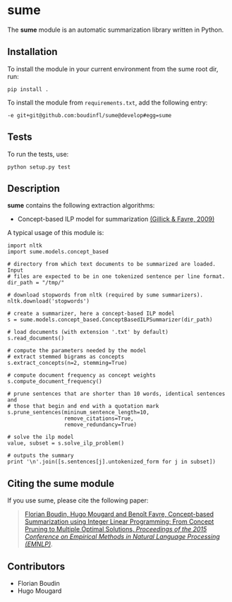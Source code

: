 # sume

The **sume** module is an automatic summarization library written in Python.

## Installation

To install the module in your current environment from the sume root dir, run:

    pip install .

To install the module from `requirements.txt`, add the following entry:

    -e git+git@github.com:boudinfl/sume@develop#egg=sume

## Tests

To run the tests, use:

    python setup.py test

## Description

**sume** contains the following extraction algorithms:

- Concept-based ILP model for summarization [(Gillick & Favre, 2009)][gf]

A typical usage of this module is:

    import nltk
    import sume.models.concept_based

    # directory from which text documents to be summarized are loaded. Input
    # files are expected to be in one tokenized sentence per line format.
    dir_path = "/tmp/"

    # download stopwords from nltk (required by sume summarizers).
    nltk.download('stopwords')

    # create a summarizer, here a concept-based ILP model
    s = sume.models.concept_based.ConceptBasedILPSummarizer(dir_path)

    # load documents (with extension '.txt' by default)
    s.read_documents()

    # compute the parameters needed by the model
    # extract stemmed bigrams as concepts
    s.extract_concepts(n=2, stemming=True)

    # compute document frequency as concept weights
    s.compute_document_frequency()

    # prune sentences that are shorter than 10 words, identical sentences and
    # those that begin and end with a quotation mark
    s.prune_sentences(mininum_sentence_length=10,
                      remove_citations=True,
                      remove_redundancy=True)

    # solve the ilp model
    value, subset = s.solve_ilp_problem()

    # outputs the summary
    print '\n'.join([s.sentences[j].untokenized_form for j in subset])

## Citing the sume module

If you use sume, please cite the following paper:

> [Florian Boudin, Hugo Mougard and Benoît Favre, Concept-based Summarization
using Integer Linear Programming: From Concept Pruning to Multiple Optimal
Solutions, *Proceedings of the 2015 Conference on Empirical Methods in
Natural Language Processing (EMNLP)*][bmf].

## Contributors

- Florian Boudin
- Hugo Mougard

[gf]: http://www.aclweb.org/anthology/W09-1802

[bmf]: http://aclweb.org/anthology/D15-1220
